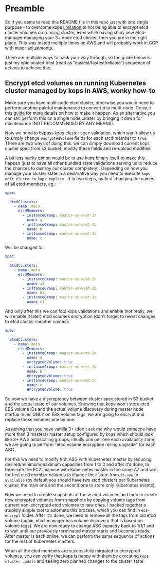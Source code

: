 # Preamble

So if you came to read this README file in this repo just with one single purpose - to overcome kops  [limitation](https://github.com/kubernetes/kops/blob/master/docs/operations/etcd_backup_restore_encryption.md#etcd-volume-encryption) to not being able to encrypt etcd cluster volumes on running cluster, even while having shiny new etcd-manager managing your 3+ node etcd cluster, then you are in the right place. This was tested multiple times on AWS and will probably work in GCP with minor adjustments.

There are multiple ways to hack your way through, so the guide below is just my opinionated best (read as "easiest/fastest/reliable") sequence of actions to achieve this.

## Encrypt etcd volumes on running Kubernetes cluster managed by kops in AWS, wonky how-to

Make sure you have multi-node etcd cluster, otherwise you would need to perform another painful maintenance to convert it to multi-node. Consult this [guide](https://github.com/kubernetes/kops/blob/master/docs/single-to-multi-master.md) for more details on how to make it happen. As an alternative you can still perform this on a single node cluster by bringing it down for maintenance (NOT RECOMMENDED BY ANY MEANS).

Now we need to bypass kops cluster spec validation, which won't allow us to simply change `encryptedVolume` fields for each etcd member to `true`. There are two ways of doing this: we can simply download current kops cluster spec from s3 bucket, modify these fields and re-upload modified

A bit less hacky option would be to use kops binary itself to make this happen (just to have all other bundled state validations serving us to reduce the chances to destroy our cluster completely). Depending on how you manage your cluster state in a declarative way you need to execute `kops edit cluster` or `kops replace -f` in two steps, by first changing the names of all etcd-members, eg.:

```yaml
spec:
  ...
  etcdClusters:
    - name: main
      etcdMembers:
        - instanceGroup: master-us-west-2a
          name: a
        - instanceGroup: master-us-west-2b
          name: b
        - instanceGroup: master-us-west-2c
          name: c
```

Will be changed to:

```yaml
spec:
  ...
  etcdClusters:
    - name: main
      etcdMembers:
        - instanceGroup: master-us-west-2a
          name: a1
        - instanceGroup: master-us-west-2b
          name: b1
        - instanceGroup: master-us-west-2c
          name: c1
```

And only after this we can fool kops validations and enable (not really, we will enable it later) etcd volumes encryption (don't forget to revert changes to etcd cluster member names):

```yaml
spec:
  ...
  etcdClusters:
    - name: main
      etcdMembers:
        - instanceGroup: master-us-west-2a
          name: a
          encryptedVolume: true
        - instanceGroup: master-us-west-2b
          name: b
          encryptedVolume: true
        - instanceGroup: master-us-west-2c
          name: c
          encryptedVolume: true
```

So now we have a discreptancy between cluster spec stored in S3 bucket and the actual state of our volumes. Knowing that kops won't store etcd EBS volume IDs and the actual volume discovery during master node startup relies ONLY on EBS volume tags, we are going to encrypt and replace these volumes one by one.

Assuming that you have vanilla 3+ (don't ask me why would someone have more than 3 masters) master setup configured by kops which should look like 3+ AWS autoscaling groups, ideally one per one each availability zone, we are going to perform "etcd volume encryption rolling upgrade" for each ASG.

For this we need to modify first ASG with Kubernetes master by reducing desired/minimum/maximum capacities from 1 to 0 and after it's done, to terminate the EC2 instance with Kubernetes master in the same AZ and wait for first etcd member volumes to change their state from `in-use` to `available` (by default you should have two etcd clusters per Kubernetes cluster, the main one and the second one to store only Kubernetes events).

Now we need to create snapshots of these etcd volumes and then to create new encrypted volumes from snapshots by copying volume tags from current non-encrypted etcd volumes to new ones. I hacked together a stupidly simple tool to automate this process, which you can find in `ebs-encrypt` folder. After it's done, we need to remove all the tags from old etcd volume (again, etcd-manager has volume discovery that is based on volume tags). We are now ready to change ASG capacity back to 1/1/1 and to wait until our previously terminated master starts and becomes ready. After master is back online, we can perform the same sequence of actions for the rest of Kubernetes masters.

When all the etcd members are successfully migrated to encrypted volumes, you can verify that kops is happy with them by executing `kops cluster update` and seeing zero planned changes to the cluster state.
